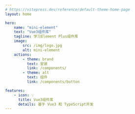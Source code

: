 ```yaml
---
# https://vitepress.dev/reference/default-theme-home-page
layout: home

hero:
    name: "mini-element"
    text: "Vue3组件库"
    tagline: 学习Element Plus组件库
    image:
        src: /img/logo.jpg
        alt: mini-element
    actions:
        - theme: brand
          text: 安装
          link: /components/
        - theme: alt
          text: 组件
          link: /components/button

features:
    - icon: 💡
      title: Vue3组件库
      details: 基于 Vue3 和 TypeScript开发
---
```

